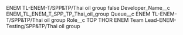 <?xml version="1.0" encoding="UTF-8"?>
<CustomMetadata xmlns="http://soap.sforce.com/2006/04/metadata" xmlns:xsi="http://www.w3.org/2001/XMLSchema-instance" xmlns:xsd="http://www.w3.org/2001/XMLSchema">
    <label>ENEM TL-ENEM-T/SPP&amp;TP/Thai oil group</label>
    <protected>false</protected>
    <values>
        <field>Developer_Name__c</field>
        <value xsi:type="xsd:string">ENEM_TL_ENEM_T_SPP_TP_Thai_oil_group</value>
    </values>
    <values>
        <field>Queue__c</field>
        <value xsi:type="xsd:string">ENEM TL-ENEM-T/SPP&amp;TP/Thai oil group</value>
    </values>
    <values>
        <field>Role__c</field>
        <value xsi:type="xsd:string">TOP THOR ENEM Team Lead-ENEM-Testing/SPP&amp;TP/Thai oil group</value>
    </values>
</CustomMetadata>
